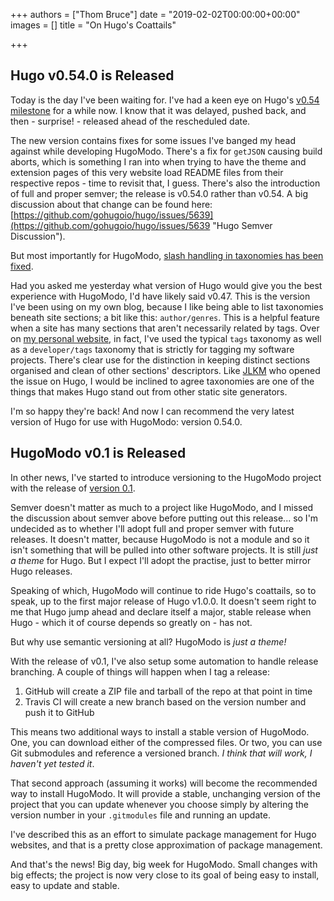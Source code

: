 +++
authors = ["Thom Bruce"]
date = "2019-02-02T00:00:00+00:00"
images = []
title = "On Hugo's Coattails"

+++
## Hugo v0.54.0 is Released

Today is the day I've been waiting for. I've had a keen eye on Hugo's [v0.54 milestone](https://github.com/gohugoio/hugo/milestone/86?closed=1 "Hugo v0.54 Milestone") for a while now. I know that it was delayed, pushed back, and then - surprise! - released ahead of the rescheduled date.

The new version contains fixes for some issues I've banged my head against while developing HugoModo. There's a fix for `getJSON` causing build aborts, which is something I ran into when trying to have the theme and extension pages of this very website load README files from their respective repos - time to revisit that, I guess. There's also the introduction of full and proper semver; the release is v0.54.0 rather than v0.54. A big discussion about that change can be found here: [https://github.com/gohugoio/hugo/issues/5639](https://github.com/gohugoio/hugo/issues/5639 "Hugo Semver Discussion").

But most importantly for HugoModo, [slash handling in taxonomies has been fixed](https://github.com/gohugoio/hugo/issues/5571 "Hugo Restore Slash Handling Discussion").

Had you asked me yesterday what version of Hugo would give you the best experience with HugoModo, I'd have likely said v0.47. This is the version I've been using on my own blog, because I like being able to list taxonomies beneath site sections; a bit like this: `author/genres`. This is a helpful feature when a site has many sections that aren't necessarily related by tags. Over on [my personal website](https://thombruce.com/ "thombruce.com - My Personal Website and Blog"), in fact, I've used the typical `tags` taxonomy as well as a `developer/tags` taxonomy that is strictly for tagging my software projects. There's clear use for the distinction in keeping distinct sections organised and clean of other sections' descriptors. Like [JLKM](https://github.com/JLKM "JLKM's GitHub Profile") who opened the issue on Hugo, I would be inclined to agree taxonomies are one of the things that makes Hugo stand out from other static site generators.

I'm so happy they're back! And now I can recommend the very latest version of Hugo for use with HugoModo: version 0.54.0.

## HugoModo v0.1 is Released

In other news, I've started to introduce versioning to the HugoModo project with the release of [version 0.1](https://github.com/hugomodo/hugomodo/releases/tag/v0.1 "HugoModo Version 0.1 Release").

Semver doesn't matter as much to a project like HugoModo, and I missed the discussion about semver above before putting out this release... so I'm undecided as to whether I'll adopt full and proper semver with future releases. It doesn't matter, because HugoModo is not a module and so it isn't something that will be pulled into other software projects. It is still _just a theme_ for Hugo. But I expect I'll adopt the practise, just to better mirror Hugo releases.

Speaking of which, HugoModo will continue to ride Hugo's coattails, so to speak, up to the first major release of Hugo v1.0.0. It doesn't seem right to me that Hugo jump ahead and declare itself a major, stable release when Hugo - which it of course depends so greatly on - has not.

But why use semantic versioning at all? HugoModo is _just a theme!_

With the release of v0.1, I've also setup some automation to handle release branching. A couple of things will happen when I tag a release:

1. GitHub will create a ZIP file and tarball of the repo at that point in time
2. Travis CI will create a new branch based on the version number and push it to GitHub

This means two additional ways to install a stable version of HugoModo. One, you can download either of the compressed files. Or two, you can use Git submodules and reference a versioned branch. _I think that will work, I haven't yet tested it_.

That second approach (assuming it works) will become the recommended way to install HugoModo. It will provide a stable, unchanging version of the project that you can update whenever you choose simply by altering the version number in your `.gitmodules` file and running an update.

I've described this as an effort to simulate package management for Hugo websites, and that is a pretty close approximation of package management.

And that's the news! Big day, big week for HugoModo. Small changes with big effects; the project is now very close to its goal of being easy to install, easy to update and stable.